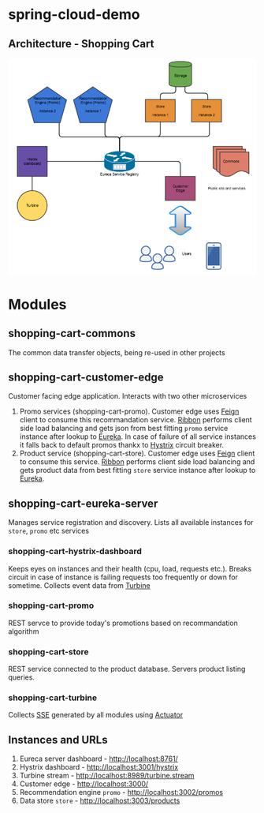# spring-cloud-demo
## Architecture - Shopping Cart
![Architecture](https://raw.githubusercontent.com/anandshah123/spring-cloud-demo/master/spring_cloud_demo_architecture.png)

# Modules
## shopping-cart-commons
The common data transfer objects, being re-used in other projects

## shopping-cart-customer-edge
Customer facing edge application. Interacts with two other microservices

1. Promo services (shopping-cart-promo). Customer edge uses [Feign](https://github.com/Netflix/feign) client to consume this recommandation service. [Ribbon](https://github.com/Netflix/ribbon) performs client side load balancing and gets json from best fitting `promo` service instance after lookup to [Eureka](https://github.com/Netflix/eureka). In case of failure of all service instances it falls back to default promos thankx to [Hystrix](https://github.com/Netflix/Hystrix) circuit breaker.
2. Product service (shopping-cart-store). Customer edge uses [Feign](https://github.com/Netflix/feign) client to consume this service. [Ribbon](https://github.com/Netflix/ribbon) performs client side load balancing and gets product data from best fitting `store` service instance after lookup to [Eureka](https://github.com/Netflix/eureka).

## shopping-cart-eureka-server
Manages service registration and discovery. Lists all available instances for `store`, `promo` etc services

### shopping-cart-hystrix-dashboard
Keeps eyes on instances and their health (cpu, load, requests etc.). Breaks circuit in case of instance is failing requests too frequently or down for sometime. Collects event data from [Turbine](https://github.com/Netflix/Turbine)

### shopping-cart-promo
REST servce to provide today's promotions based on recommandation algorithm

### shopping-cart-store
REST service connected to the product database. Servers product listing queries.

### shopping-cart-turbine
Collects [SSE](http://www.html5rocks.com/en/tutorials/eventsource/basics/) generated by all modules using [Actuator](https://github.com/spring-projects/spring-boot/tree/master/spring-boot-actuator)

## Instances and URLs

1. Eureca server dashboard - [http://localhost:8761/](http://localhost:8761/)
2. Hystrix dashboard - [http://localhost:3001/hystrix](http://localhost:3001/hystrix)
3. Turbine stream - [http://localhost:8989/turbine.stream](http://localhost:8989/turbine.stream)
4. Customer edge - [http://localhost:3000/](http://localhost:3000/)
5. Recommendation engine `promo` - [http://localhost:3002/promos](http://localhost:3002/promos)
6. Data store `store` - [http://localhost:3003/products](http://localhost:3003/products)
